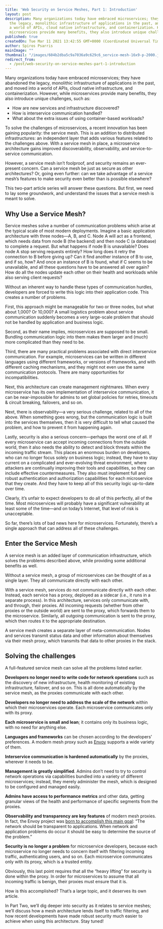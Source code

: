 ```yaml
---
title: 'Web Security on Service Meshes, Part 1: Introduction'
layout: post
description: Many organizations today have embraced microservices; they have abandoned
  the legacy, monolithic infrastructure of applications in the past, and moved into
  a world of APIs, cloud native infrastructure, and containerization. However, while
  microservices provide many benefits, they also introduce unique challenges.
published: true
createdOn: Tue Mar 11 2021 13:42:55 GMT+0000 (Coordinated Universal Time)
author: Spiros Psarris
mainImage: ""
thumbnail: "/images/604b2dba5c9a7036a9c629c6_service-mesh-16x9-p-2000.jpg"
redirect_from:
  - /post/web-security-on-service-meshes-part-1-introduction
---
```


Many organizations today have embraced microservices; they have abandoned the legacy, monolithic infrastructure of applications in the past, and moved into a world of APIs, cloud native infrastructure, and containerization. However, while microservices provide many benefits, they also introduce unique challenges, such as:

* How are new services and infrastructure discovered?
* How is interservice communication handled?
* What about the extra issues of using container-based workloads?

To solve the challenges of microservices, a recent innovation has been gaining popularity: the service mesh. This is an addition to distributed infrastructures: an independent layer that adds various features related to the challenges above. With a service mesh in place, a microservice architecture gains improved discoverability, observability, and service-to-service communication.

However, a service mesh isn’t foolproof, and security remains an ever-present concern. Can a service mesh be just as secure as other architectures? Or, going even further: can we take advantage of a service mesh’s features to make security even better than is possible elsewhere?

This two-part article series will answer these questions. But first, we need to lay some groundwork, and understand the issues that a service mesh is meant to solve.

## Why Use a Service Mesh?
Service meshes solve a number of communication problems which arise at the typical scale of most modern deployments. Imagine a basic application architecture with three nodes—A, B, and C. Node A will act as a frontend, which needs data from node B (the backend) and then node C (a database) to complete a request. But what happens if node B is unavailable? Does node A stop serving requests entirely? How long does it retry the connection to B before giving up? Can it find another instance of B to use, and if so, how? And once an instance of B is found, what if C seems to be unavailable, and all these questions have to be answered all over again? How do all the nodes update each other on their health and workloads while also serving client requests?

Without an inherent way to handle these types of communication hurdles, developers are forced to write this logic into their application code. This creates a number of problems.

First, this approach might be manageable for two or three nodes, but what about 1,000? Or 10,000? A small logistics problem about service communication suddenly becomes a very large-scale problem that should not be handled by application and business logic.

Second, as their name implies, microservices are supposed to be small. Bundling communication logic into them makes them larger and (much) more complicated than they need to be.

Third, there are many practical problems associated with direct interservice communication. For example, microservices can be written in different languages using different frameworks, or versions of frameworks, and with different caching mechanisms, and they might not even use the same communication protocols. There are many opportunities for incompatibilities.

Next, this architecture can create management nightmares. When every microservice has its own implementation of interservice communication, it can be near-impossible for admins to set global policies for retries, timeouts & circuit breaking, failovers, and so on.

Next, there is observability—a very serious challenge, related to all of the above. When something goes wrong, but the communication logic is built into the services themselves, then it is very difficult to tell what caused the problem, and how to prevent it from happening again.

Lastly, security is also a serious concern—perhaps the worst one of all. If every microservice can accept incoming connections from the outside world, then it also needs the ability to detect and block threats within the incoming traffic stream. This places an enormous burden on developers, who can no longer focus solely on business logic; instead, they have to stay current on a complicated and ever-evolving threat environment, where attackers are continually improving their tools and capabilities, so they can include effective countermeasures. They also must implement full and robust authentication and authorization capabilities for each microservice that they create. And they have to keep all of this security logic up-to-date over time.

Clearly, it’s unfair to expect developers to do all of this perfectly, all of the time. Most microservices will probably have a significant vulnerability at least some of the time—and on today’s Internet, that level of risk is unacceptable.

So far, there’s lots of bad news here for microservices. Fortunately, there’s a single approach that can address all of these challenges.

## Enter the Service Mesh
A service mesh is an added layer of communication infrastructure, which solves the problems described above, while providing some additional benefits as well.

Without a service mesh, a group of microservices can be thought of as a single layer. They all communicate directly with each other.

With a service mesh, services do not communicate directly with each other. Instead, each service has a proxy, deployed as a sidecar (i.e., it runs in a separate process). In this architecture, services only communicate with, and through, their proxies. All incoming requests (whether from other proxies or the outside world) are sent to the proxy, which forwards them to the microservice. Similarly, all outgoing communication is sent to the proxy, which then routes it to the appropriate destination.

A service mesh creates a separate layer of meta-communication. Nodes and services transmit status data and other information about themselves via their mesh proxy, which transmits that data to other proxies in the stack.

## Solving the challenges

A full-featured service mesh can solve all the problems listed earlier.

**Developers no longer need to write code for network operations** such as the discovery of new infrastructure, health monitoring of existing infrastructure, failover, and so on. This is all done automatically by the service mesh, as the proxies communicate with each other.

**Developers no longer need to address the scale of the network** within which their microservices operate. Each microservice communicates only with its proxy.

**Each microservice is small and lean**; it contains only its business logic, with no need for anything else.

**Languages and frameworks** can be chosen according to the developers’ preferences. A modern mesh proxy such as [Envoy](https://www.envoyproxy.io/) supports a wide variety of them.

**Interservice communication is hardened automatically** by the proxies, wherever it needs to be.

**Management is greatly simplified**. Admins don’t need to try to control network operations via capabilities bundled into a variety of different microservices; instead, they merely administer the mesh, which is designed to be configured and managed easily.

**Admins have access to performance metrics** and other data, getting granular views of the health and performance of specific segments from the proxies.

**Observability and transparency are key features** of modern mesh proxies. In fact, the Envoy project was [born to accomplish this main goal](https://www.envoyproxy.io/docs/envoy/latest/intro/what_is_envoy): “The network should be transparent to applications. When network and application problems do occur it should be easy to determine the source of the problem.”

**Security is no longer a problem** for microservice developers, because each microservice no longer needs to concern itself with filtering incoming traffic, authenticating users, and so on. Each microservice communicates only with its proxy, which is a trusted entity.

Obviously, this last point requires that all the “heavy lifting” for security is done within the proxy. In order for microservices to assume that all incoming traffic is benign, their proxies must ensure that it is.

How is this accomplished? That’s a large topic, and it deserves its own article.

In Part Two, we’ll dig deeper into security as it relates to service meshes; we’ll discuss how a mesh architecture lends itself to traffic filtering, and how recent developments have made robust security much easier to achieve when using this architecture. Stay tuned!
